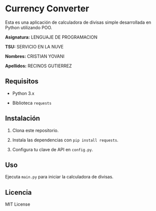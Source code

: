 # Currency Converter



Esta es una aplicación de calculadora de divisas simple desarrollada en Python utilizando POO.



**Asignatura:** LENGUAJE DE PROGRAMACION

**TSU:** SERVICIO EN LA NUVE

**Nombres:** CRISTIAN YOVANI

**Apellidos:** RECINOS GUTIERREZ



## Requisitos



- Python 3.x

- Biblioteca `requests`



## Instalación



1. Clona este repositorio.

2. Instala las dependencias con `pip install requests`.

3. Configura tu clave de API en `config.py`.



## Uso



Ejecuta `main.py` para iniciar la calculadora de divisas.



## Licencia



MIT License